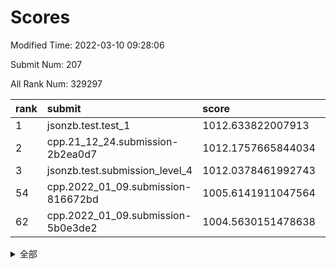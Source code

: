 # Scores

Modified Time: 2022-03-10 09:28:06

Submit Num: 207

All Rank Num: 329297

| rank |               submit               |       score        |       sigma        | pk_num |
| :--- | :--------------------------------- | :----------------- | :----------------- | :----- |
| 1    | jsonzb.test.test_1                 | 1012.633822007913  | 0.7799222640256563 | 6364   |
| 2    | cpp.21_12_24.submission-2b2ea0d7   | 1012.1757665844034 | 0.7831444915715647 | 6364   |
| 3    | jsonzb.test.submission_level_4     | 1012.0378461992743 | 0.7931919575261273 | 6367   |
| 54   | cpp.2022_01_09.submission-816672bd | 1005.6141911047564 | 0.7105607559124174 | 6368   |
| 62   | cpp.2022_01_09.submission-5b0e3de2 | 1004.5630151478638 | 0.7203315445201259 | 6364   |


<details>
<summary>全部</summary>

| rank |                 submit                 |       score        |       sigma        | pk_num |
| :--- | :------------------------------------- | :----------------- | :----------------- | :----- |
| 1    | jsonzb.test.test_1                     | 1012.633822007913  | 0.7799222640256563 | 6364   |
| 2    | cpp.21_12_24.submission-2b2ea0d7       | 1012.1757665844034 | 0.7831444915715647 | 6364   |
| 3    | jsonzb.test.submission_level_4         | 1012.0378461992743 | 0.7931919575261273 | 6367   |
| 4    | gobigger.level_3.submission_level_3_46 | 1011.9992967364551 | 0.7672145219107696 | 6361   |
| 5    | gobigger.level_3.submission_level_3_5  | 1011.6593623698786 | 0.8058195710561967 | 6356   |
| 6    | gobigger.level_3.submission_level_3_16 | 1010.7754512755757 | 0.7598147356119193 | 6360   |
| 7    | gobigger.level_3.submission_level_3_25 | 1010.7358242603954 | 0.7855240952947907 | 6361   |
| 8    | gobigger.level_3.submission_level_3_17 | 1010.7034387760832 | 0.7589145896427445 | 6362   |
| 9    | gobigger.level_3.submission_level_3_23 | 1010.5734831800152 | 0.7698117562680482 | 6364   |
| 10   | gobigger.level_3.submission_level_3_39 | 1010.5519527371501 | 0.760779833936595  | 6361   |
| 11   | gobigger.level_3.submission_level_3_43 | 1010.540699414642  | 0.7554945235944548 | 6361   |
| 12   | gobigger.level_3.submission_level_3_12 | 1010.4188340850511 | 0.7648275445993048 | 6361   |
| 13   | gobigger.level_3.submission_level_3_1  | 1010.4178581362327 | 0.7532422597307216 | 6358   |
| 14   | gobigger.level_3.submission_level_3_14 | 1010.3595360724851 | 0.7828437137452348 | 6357   |
| 15   | gobigger.level_3.submission_level_3_0  | 1010.298530780105  | 0.7559821855811832 | 6362   |
| 16   | gobigger.level_3.submission_level_3_28 | 1010.293011961601  | 0.7429847348776463 | 6366   |
| 17   | gobigger.level_3.submission_level_3_49 | 1010.2816682683286 | 0.7480532591483702 | 6361   |
| 18   | gobigger.level_3.submission_level_3_37 | 1010.2587589517508 | 0.7824040318138488 | 6366   |
| 19   | gobigger.level_3.submission_level_3_27 | 1010.2305740509718 | 0.761029377327945  | 6363   |
| 20   | gobigger.level_3.submission_level_3_20 | 1010.1850292620035 | 0.7808614968327761 | 6363   |
| 21   | gobigger.level_3.submission_level_3_4  | 1010.1440561986078 | 0.7749197518446682 | 6363   |
| 22   | gobigger.level_3.submission_level_3_10 | 1010.1124965482753 | 0.745913292930511  | 6362   |
| 23   | gobigger.level_3.submission_level_3_9  | 1010.0995446895956 | 0.7506413019587445 | 6365   |
| 24   | gobigger.level_3.submission_level_3_2  | 1010.0728694557549 | 0.7936023581870569 | 6366   |
| 25   | gobigger.level_3.submission_level_3_35 | 1009.9823069371729 | 0.7364018716661548 | 6362   |
| 26   | gobigger.level_3.submission_level_3_13 | 1009.9646801047255 | 0.7630070848155242 | 6358   |
| 27   | gobigger.level_3.submission_level_3_29 | 1009.9216069811611 | 0.7583620119322257 | 6362   |
| 28   | gobigger.level_3.submission_level_3_6  | 1009.8929700382861 | 0.7639993354516234 | 6360   |
| 29   | gobigger.level_3.submission_level_3_24 | 1009.8695647385796 | 0.7681276045246342 | 6360   |
| 30   | gobigger.level_3.submission_level_3_31 | 1009.8546672696805 | 0.7424354465612623 | 6355   |
| 31   | gobigger.level_3.submission_level_3_36 | 1009.7991049554764 | 0.7537814230081907 | 6365   |
| 32   | gobigger.level_3.submission_level_3_26 | 1009.7542070527029 | 0.7349853307237753 | 6365   |
| 33   | gobigger.level_3.submission_level_3_47 | 1009.7470034322241 | 0.7390465909375502 | 6364   |
| 34   | gobigger.level_3.submission_level_3_15 | 1009.6931148882438 | 0.7668717913980828 | 6366   |
| 35   | gobigger.level_3.submission_level_3_48 | 1009.669563739031  | 0.7589660502902515 | 6360   |
| 36   | gobigger.level_3.submission_level_3_33 | 1009.6530619912053 | 0.7496963729482274 | 6358   |
| 37   | gobigger.level_3.submission_level_3_38 | 1009.6270711414326 | 0.746441719887912  | 6362   |
| 38   | gobigger.level_3.submission_level_3_22 | 1009.3868870664688 | 0.7443789683130313 | 6360   |
| 39   | gobigger.level_3.submission_level_3_21 | 1009.3253007847203 | 0.7622443877254226 | 6364   |
| 40   | gobigger.level_3.submission_level_3_19 | 1009.261339766874  | 0.7534600804032444 | 6368   |
| 41   | gobigger.level_3.submission_level_3_41 | 1009.1087935583435 | 0.7572147981732331 | 6364   |
| 42   | gobigger.level_3.submission_level_3_44 | 1009.1055745691735 | 0.7584542689021901 | 6358   |
| 43   | gobigger.level_3.submission_level_3_32 | 1009.0927009451616 | 0.7432462042991911 | 6366   |
| 44   | gobigger.level_3.submission_level_3_7  | 1009.0886363601061 | 0.747263652515514  | 6363   |
| 45   | gobigger.level_3.submission_level_3_18 | 1008.9349866826194 | 0.7507988603736846 | 6367   |
| 46   | gobigger.level_3.submission_level_3_40 | 1008.8773189664092 | 0.756681184019929  | 6360   |
| 47   | gobigger.level_3.submission_level_3_45 | 1008.8640136987677 | 0.7560471746539364 | 6366   |
| 48   | gobigger.level_3.submission_level_3_30 | 1008.8054772386444 | 0.7529001303352689 | 6364   |
| 49   | gobigger.level_3.submission_level_3_8  | 1008.7707305572586 | 0.7482537354510197 | 6366   |
| 50   | gobigger.level_3.submission_level_3_34 | 1008.7333123357183 | 0.7389133599252645 | 6363   |
| 51   | gobigger.level_3.submission_level_3_3  | 1008.6208785710894 | 0.7534144489926863 | 6364   |
| 52   | gobigger.level_3.submission_level_3_42 | 1008.5608433735694 | 0.7367758744320301 | 6364   |
| 53   | gobigger.level_3.submission_level_3_11 | 1008.3713282285831 | 0.7339806544359617 | 6366   |
| 54   | cpp.2022_01_09.submission-816672bd     | 1005.6141911047564 | 0.7105607559124174 | 6368   |
| 55   | gobigger.level_1.submission_level_1_6  | 1005.344333884548  | 0.7161926694024978 | 6363   |
| 56   | gobigger.level_1.submission_level_1_19 | 1005.2688509258371 | 0.7165968576652347 | 6363   |
| 57   | gobigger.level_1.submission_level_1_39 | 1005.2468505913422 | 0.7163072487677611 | 6360   |
| 58   | gobigger.level_1.submission_level_1_26 | 1004.9270716604675 | 0.7324439287753006 | 6357   |
| 59   | gobigger.level_1.submission_level_1_2  | 1004.7497820892532 | 0.721265358885136  | 6362   |
| 60   | gobigger.level_1.submission_level_1_48 | 1004.643403889175  | 0.7114153951426625 | 6361   |
| 61   | gobigger.level_1.submission_level_1_16 | 1004.6346612621559 | 0.7146689250984277 | 6368   |
| 62   | cpp.2022_01_09.submission-5b0e3de2     | 1004.5630151478638 | 0.7203315445201259 | 6364   |
| 63   | gobigger.level_1.submission_level_1_46 | 1004.5124901261961 | 0.7218856709781504 | 6360   |
| 64   | gobigger.level_1.submission_level_1_18 | 1004.4784546950603 | 0.7089946762505355 | 6362   |
| 65   | gobigger.level_1.submission_level_1_10 | 1004.4621335206316 | 0.7378785753599737 | 6358   |
| 66   | gobigger.level_1.submission_level_1_12 | 1004.3756101715242 | 0.7169907187703012 | 6365   |
| 67   | gobigger.level_1.submission_level_1_29 | 1004.2697071639645 | 0.7160477188901837 | 6360   |
| 68   | gobigger.level_1.submission_level_1_37 | 1004.2023745415171 | 0.7213085904528707 | 6360   |
| 69   | gobigger.level_1.submission_level_1_7  | 1004.0395289913868 | 0.7089794879115618 | 6365   |
| 70   | gobigger.level_1.submission_level_1_27 | 1004.0310641151087 | 0.7201379578635542 | 6364   |
| 71   | gobigger.level_1.submission_level_1_32 | 1004.0055115970516 | 0.7174938161080711 | 6362   |
| 72   | gobigger.level_1.submission_level_1_9  | 1003.9629925433355 | 0.7097967614755187 | 6363   |
| 73   | gobigger.level_1.submission_level_1_21 | 1003.9454963858088 | 0.7155601603930629 | 6362   |
| 74   | gobigger.level_1.submission_level_1_11 | 1003.8438594971448 | 0.7234342050997163 | 6369   |
| 75   | gobigger.level_1.submission_level_1_4  | 1003.7885336514636 | 0.7138347772669217 | 6363   |
| 76   | gobigger.level_1.submission_level_1_38 | 1003.7577574985738 | 0.7226276334420086 | 6364   |
| 77   | gobigger.level_1.submission_level_1_41 | 1003.5812890601532 | 0.7138718590675492 | 6363   |
| 78   | gobigger.level_1.submission_level_1_20 | 1003.4772571634682 | 0.7088116550852187 | 6364   |
| 79   | gobigger.level_1.submission_level_1_31 | 1003.4414604467626 | 0.7155876270805035 | 6362   |
| 80   | gobigger.level_1.submission_level_1_28 | 1003.3558550412474 | 0.7119984089580466 | 6366   |
| 81   | gobigger.level_1.submission_level_1_49 | 1003.3460357372421 | 0.7078269233423806 | 6367   |
| 82   | gobigger.level_1.submission_level_1_45 | 1003.3320493207815 | 0.727771722725053  | 6366   |
| 83   | gobigger.level_1.submission_level_1_35 | 1003.2622357093737 | 0.7236453044071625 | 6362   |
| 84   | gobigger.level_1.submission_level_1_42 | 1003.2587744812928 | 0.7122768542089528 | 6360   |
| 85   | gobigger.level_1.submission_level_1_14 | 1003.2123317943333 | 0.7269167030237749 | 6367   |
| 86   | gobigger.level_1.submission_level_1_30 | 1003.1580747101543 | 0.7052192864046226 | 6367   |
| 87   | gobigger.level_1.submission_level_1_44 | 1003.0925777255933 | 0.7173835535741941 | 6368   |
| 88   | gobigger.level_1.submission_level_1_1  | 1003.062886975913  | 0.710568037615482  | 6360   |
| 89   | gobigger.level_1.submission_level_1_15 | 1003.0549494813771 | 0.7178365930324304 | 6365   |
| 90   | gobigger.level_1.submission_level_1_47 | 1003.0432276253716 | 0.7177840232891524 | 6362   |
| 91   | gobigger.level_1.submission_level_1_13 | 1002.9993923469941 | 0.7168084881118711 | 6363   |
| 92   | gobigger.level_1.submission_level_1_23 | 1002.8843580114424 | 0.7066798299569753 | 6364   |
| 93   | gobigger.level_1.submission_level_1_33 | 1002.8806364086058 | 0.7062205064385011 | 6361   |
| 94   | gobigger.level_1.submission_level_1_17 | 1002.8572430213892 | 0.7143881916392325 | 6364   |
| 95   | gobigger.level_1.submission_level_1_40 | 1002.8282583320595 | 0.7206284837846098 | 6363   |
| 96   | gobigger.level_1.submission_level_1_5  | 1002.8195010847637 | 0.7133724656949452 | 6360   |
| 97   | gobigger.level_1.submission_level_1_36 | 1002.6641126140868 | 0.7107070920941816 | 6360   |
| 98   | gobigger.level_1.submission_level_1_34 | 1002.6601111782558 | 0.7221788417999521 | 6367   |
| 99   | gobigger.level_1.submission_level_1_0  | 1002.6423465711615 | 0.7057121385753491 | 6364   |
| 100  | gobigger.level_1.submission_level_1_8  | 1002.5962570115448 | 0.7181768636987975 | 6366   |
| 101  | gobigger.level_1.submission_level_1_43 | 1002.5930235021409 | 0.7089846924772097 | 6360   |
| 102  | gobigger.level_1.submission_level_1_22 | 1002.4921748997475 | 0.7209718175854392 | 6363   |
| 103  | gobigger.level_1.submission_level_1_25 | 1002.0047193112001 | 0.7181338049611699 | 6367   |
| 104  | gobigger.level_1.submission_level_1_24 | 1001.9653496338584 | 0.7086637500027392 | 6367   |
| 105  | gobigger.level_1.submission_level_1_3  | 1001.5504495763561 | 0.7151005959433772 | 6361   |
| 106  | gobigger.random.submission_random_35   | 997.0320929051189  | 0.7212701040823855 | 6366   |
| 107  | gobigger.random.submission_random_11   | 996.9266113614975  | 0.7084251614236369 | 6367   |
| 108  | gobigger.random.submission_random_23   | 996.8626126700789  | 0.722977700728712  | 6369   |
| 109  | gobigger.random.submission_random_4    | 996.8148761028251  | 0.7033819867233174 | 6370   |
| 110  | gobigger.random.submission_random_26   | 996.7551741182792  | 0.7001119436279502 | 6366   |
| 111  | gobigger.random.submission_random_48   | 996.7143278538995  | 0.6999558481888067 | 6364   |
| 112  | gobigger.random.submission_random_46   | 996.6550918704067  | 0.7073743680879568 | 6365   |
| 113  | gobigger.random.submission_random_22   | 996.6258543237959  | 0.7005094122929756 | 6365   |
| 114  | gobigger.random.submission_random_5    | 996.5840223460403  | 0.7129934131193378 | 6367   |
| 115  | gobigger.random.submission_random_25   | 996.5779463067345  | 0.7184832213859719 | 6366   |
| 116  | gobigger.random.submission_random_16   | 996.4190118650893  | 0.7078344816909646 | 6368   |
| 117  | gobigger.random.submission_random_13   | 996.4116738143329  | 0.7017106367231776 | 6367   |
| 118  | gobigger.random.submission_random_19   | 996.3999650525059  | 0.7152327981315704 | 6363   |
| 119  | gobigger.random.submission_random_32   | 996.3899796602672  | 0.7064356325622084 | 6367   |
| 120  | gobigger.random.submission_random_6    | 996.3439854539972  | 0.7228372081250113 | 6363   |
| 121  | gobigger.random.submission_random_44   | 996.2810043073697  | 0.705590902614752  | 6357   |
| 122  | gobigger.random.submission_random_49   | 996.2290875949733  | 0.7267543101216156 | 6368   |
| 123  | gobigger.random.submission_random_27   | 996.221542543175   | 0.7148264158061793 | 6368   |
| 124  | gobigger.random.submission_random_7    | 996.2164462311116  | 0.7119884176273961 | 6360   |
| 125  | gobigger.random.submission_random_8    | 996.177175238109   | 0.7103120851349718 | 6365   |
| 126  | gobigger.random.submission_random_34   | 996.1623847873919  | 0.7285253432013317 | 6365   |
| 127  | gobigger.random.submission_random_18   | 996.1620481032892  | 0.7030848690731806 | 6367   |
| 128  | gobigger.random.submission_random_47   | 996.1436733379417  | 0.7084644333805294 | 6360   |
| 129  | gobigger.random.submission_random_45   | 996.11041256625    | 0.7022999065146646 | 6365   |
| 130  | gobigger.random.submission_random_38   | 996.0954384095013  | 0.7122971207336309 | 6355   |
| 131  | gobigger.random.submission_random_14   | 996.072328599627   | 0.7156195243277368 | 6367   |
| 132  | gobigger.random.submission_random_30   | 996.0598627699657  | 0.7184893539402384 | 6363   |
| 133  | gobigger.random.submission_random_31   | 996.0103240815619  | 0.7014470534565694 | 6365   |
| 134  | gobigger.random.submission_random_17   | 995.9985719863872  | 0.7121335216834727 | 6365   |
| 135  | gobigger.random.submission_random_15   | 995.9603603523734  | 0.7161535815448985 | 6368   |
| 136  | gobigger.random.submission_random_3    | 995.9493790201906  | 0.7108734767829535 | 6365   |
| 137  | gobigger.random.submission_random_42   | 995.928975702959   | 0.7094860883570282 | 6363   |
| 138  | gobigger.random.submission_random_29   | 995.8723209101977  | 0.7031659846102497 | 6365   |
| 139  | gobigger.random.submission_random_12   | 995.851814123722   | 0.7096450219102592 | 6362   |
| 140  | gobigger.random.submission_random_33   | 995.80044749172    | 0.7027852934218144 | 6364   |
| 141  | gobigger.random.submission_random_43   | 995.7765478708874  | 0.7026179715908426 | 6364   |
| 142  | gobigger.random.submission_random_24   | 995.636624839755   | 0.7204760058262372 | 6359   |
| 143  | gobigger.random.submission_random_1    | 995.546218679544   | 0.7213367934360839 | 6360   |
| 144  | gobigger.random.submission_random_0    | 995.5043919975542  | 0.7099988818927092 | 6362   |
| 145  | gobigger.random.submission_random_40   | 995.4511653948351  | 0.7083771357191248 | 6363   |
| 146  | gobigger.random.submission_random_41   | 995.4101418541587  | 0.7020730938722494 | 6362   |
| 147  | gobigger.random.submission_random_2    | 995.3438195445865  | 0.702183567537781  | 6366   |
| 148  | gobigger.random.submission_random_20   | 995.3061379912547  | 0.7154374049040544 | 6365   |
| 149  | gobigger.random.submission_random_10   | 995.2765620079866  | 0.7119950927795052 | 6362   |
| 150  | gobigger.random.submission_random_28   | 995.1444587528008  | 0.7153465547906511 | 6364   |
| 151  | gobigger.random.submission_random_36   | 995.1256658420303  | 0.7075085346535878 | 6363   |
| 152  | gobigger.random.submission_random_39   | 995.1197451918905  | 0.7030358733767205 | 6363   |
| 153  | gobigger.random.submission_random_37   | 994.9413322855485  | 0.7092757179262708 | 6365   |
| 154  | gobigger.random.submission_random_21   | 994.7820903985339  | 0.710782107062631  | 6361   |
| 155  | gobigger.random.submission_random_9    | 994.6353978266578  | 0.7110005135099767 | 6362   |
| 156  | gobigger.level_2.submission_level_2_32 | 994.2720490912064  | 0.7386974048027425 | 6365   |
| 157  | gobigger.level_2.submission_level_2_49 | 994.236819433999   | 0.7251989988708971 | 6369   |
| 158  | gobigger.level_2.submission_level_2_41 | 993.9272852622915  | 0.7345664244796724 | 6364   |
| 159  | gobigger.level_2.submission_level_2_44 | 993.4786138949605  | 0.7277015127340597 | 6358   |
| 160  | gobigger.level_2.submission_level_2_8  | 993.4013150103499  | 0.7425605300136419 | 6362   |
| 161  | gobigger.level_2.submission_level_2_7  | 993.3586336494088  | 0.7236174570049753 | 6362   |
| 162  | gobigger.level_2.submission_level_2_4  | 993.2437680868536  | 0.7309783761483183 | 6360   |
| 163  | gobigger.level_2.submission_level_2_18 | 993.2327474797838  | 0.727450126516485  | 6364   |
| 164  | gobigger.level_2.submission_level_2_33 | 993.1301374400432  | 0.7374134206759215 | 6356   |
| 165  | gobigger.level_2.submission_level_2_3  | 993.0542035037524  | 0.7510784479047534 | 6364   |
| 166  | gobigger.level_2.submission_level_2_34 | 993.0263168164906  | 0.7342031995811716 | 6364   |
| 167  | gobigger.level_2.submission_level_2_48 | 992.9881675441108  | 0.740012412953674  | 6357   |
| 168  | gobigger.level_2.submission_level_2_27 | 992.9084942133389  | 0.7394816917124573 | 6364   |
| 169  | gobigger.level_2.submission_level_2_10 | 992.746157180266   | 0.7356959450019919 | 6365   |
| 170  | gobigger.level_2.submission_level_2_26 | 992.7163868554783  | 0.7436683509296765 | 6364   |
| 171  | gobigger.level_2.submission_level_2_38 | 992.5863931107256  | 0.7435882281058634 | 6362   |
| 172  | gobigger.level_2.submission_level_2_12 | 992.5371877985707  | 0.7277916891290502 | 6364   |
| 173  | gobigger.level_2.submission_level_2_16 | 992.5367987522046  | 0.7414674399395529 | 6362   |
| 174  | gobigger.level_2.submission_level_2_24 | 992.3915586490275  | 0.7321075960601561 | 6362   |
| 175  | gobigger.level_2.submission_level_2_5  | 992.3541049237198  | 0.7382992358964825 | 6361   |
| 176  | gobigger.level_2.submission_level_2_36 | 992.1990045965942  | 0.7599982636997289 | 6367   |
| 177  | gobigger.level_2.submission_level_2_21 | 992.1776979841903  | 0.7559501208537638 | 6365   |
| 178  | gobigger.level_2.submission_level_2_20 | 992.1022423840385  | 0.7539802770384955 | 6362   |
| 179  | gobigger.level_2.submission_level_2_1  | 992.0432592756856  | 0.7506196920475381 | 6361   |
| 180  | gobigger.level_2.submission_level_2_2  | 992.0019293854558  | 0.7433823030552769 | 6368   |
| 181  | gobigger.level_2.submission_level_2_40 | 991.8933037440275  | 0.7579818939510078 | 6364   |
| 182  | gobigger.level_2.submission_level_2_30 | 991.8702183908422  | 0.7336278779926002 | 6362   |
| 183  | gobigger.level_2.submission_level_2_9  | 991.8229595272957  | 0.7551324744098319 | 6357   |
| 184  | gobigger.level_2.submission_level_2_22 | 991.815769219648   | 0.7415358073550078 | 6363   |
| 185  | gobigger.level_2.submission_level_2_14 | 991.7919903411262  | 0.7537538719784921 | 6364   |
| 186  | gobigger.level_2.submission_level_2_39 | 991.7829123529001  | 0.7667746283928082 | 6364   |
| 187  | gobigger.level_2.submission_level_2_31 | 991.7365365897755  | 0.7465418298618922 | 6363   |
| 188  | gobigger.level_2.submission_level_2_46 | 991.5616492197694  | 0.7532378816461521 | 6364   |
| 189  | gobigger.level_2.submission_level_2_43 | 991.538499825056   | 0.7439922170744845 | 6360   |
| 190  | gobigger.level_2.submission_level_2_35 | 991.422805933563   | 0.7389933221824125 | 6367   |
| 191  | gobigger.level_2.submission_level_2_6  | 991.4084792044735  | 0.7536049413925641 | 6371   |
| 192  | gobigger.level_2.submission_level_2_47 | 991.2915713532293  | 0.754077325418721  | 6360   |
| 193  | gobigger.level_2.submission_level_2_45 | 991.2269276728266  | 0.7391835853671486 | 6363   |
| 194  | gobigger.level_2.submission_level_2_19 | 991.192587611738   | 0.7638087844365509 | 6358   |
| 195  | gobigger.level_2.submission_level_2_11 | 991.1366315861619  | 0.7754495238651917 | 6366   |
| 196  | gobigger.level_2.submission_level_2_23 | 990.8874435178114  | 0.7530413496898462 | 6366   |
| 197  | gobigger.level_2.submission_level_2_29 | 990.8791894025574  | 0.7671093450357871 | 6361   |
| 198  | gobigger.level_2.submission_level_2_0  | 990.8764034307544  | 0.7577052253357635 | 6362   |
| 199  | gobigger.level_2.submission_level_2_25 | 990.8530492269733  | 0.7663104428960072 | 6362   |
| 200  | gobigger.level_2.submission_level_2_17 | 990.5211021711809  | 0.7797774436997494 | 6366   |
| 201  | gobigger.level_2.submission_level_2_37 | 990.3106612945421  | 0.7716847399136266 | 6362   |
| 202  | gobigger.level_2.submission_level_2_42 | 990.2585874752161  | 0.7707716375839677 | 6362   |
| 203  | gobigger.level_2.submission_level_2_13 | 990.0567933887947  | 0.7581648459894885 | 6358   |
| 204  | gobigger.level_2.submission_level_2_28 | 989.8327515209513  | 0.7632028644680949 | 6366   |
| 205  | gobigger.level_2.submission_level_2_15 | 989.4495950399947  | 0.770884103151232  | 6370   |
| 206  | gobigger.none.submission_none_0        | 977.8685653654053  | 1.2551861006848444 | 6363   |
| 207  | gobigger.none.submission_none_1        | 975.7782624799145  | 1.402284764325535  | 6358   |

</details>